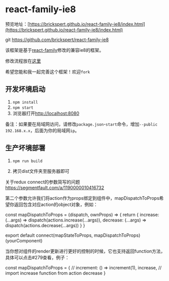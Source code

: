 # react-family-ie8

预览地址：[https://brickspert.github.io/react-family-ie8/index.html](https://brickspert.github.io/react-family-ie8/index.html)

 git https://github.com/brickspert/react-family-ie8

该框架是基于[react-family](https://github.com/brickspert/react-family)修改的兼容ie8的框架。

修改流程放在[这里](https://github.com/brickspert/blog/issues/5)

希望您能和我一起完善这个框架！欢迎`fork`

## 开发坏境启动

1. `npm install`
2. `npm start`
3. 浏览器打开[http://localhost:8080](http://localhost:8080)

备注：如果要在局域网访问，请修改`package.json`-`start`命令，增加`--public 192.168.x.x`，后面为你的局域网`ip`。

## 生产坏境部署

1. `npm run build`

2. 拷贝dist文件夹至服务器即可





关于redux connect的参数简写的问题
https://segmentfault.com/a/1190000010416732

第二个参数允许我们将action作为props绑定到组件中，mapDispatchToProps希望你返回包含对应action的object对象，例如：

const mapDispatchToProps = (dispatch, ownProps) => {
  return {
    increase: (...args) => dispatch(actions.increase(...args)),
    decrease: (...args) => dispatch(actions.decrease(...args))
  }
}

export default connect(mapStateToProps, mapDispatchToProps)(yourComponent)

当你想对组件的render更新进行更好的控制的时候，它也支持返回function方法，具体可以点击#279查看，例子：

const mapDispatchToProps = {
    // increment: () => increment(1),
    increase, // import increase function from action
    decrease 
}
